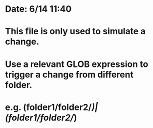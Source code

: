 # Date: 6/14 11:40

# This file is only used to simulate a change.
# Use a relevant GLOB expression to trigger a change from different folder.
# e.g. (folder1/folder2/*)|(folder1/folder2/*)